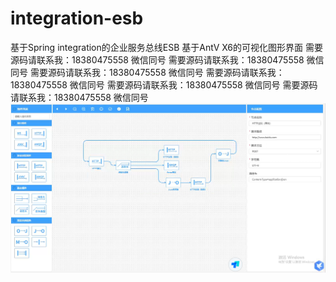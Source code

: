 # integration-esb
基于Spring integration的企业服务总线ESB
基于AntV X6的可视化图形界面
需要源码请联系我：18380475558 微信同号
需要源码请联系我：18380475558 微信同号
需要源码请联系我：18380475558 微信同号
需要源码请联系我：18380475558 微信同号
需要源码请联系我：18380475558 微信同号
需要源码请联系我：18380475558 微信同号
![image](https://raw.githubusercontent.com/zhkin/integration-esb/main/1.png)
